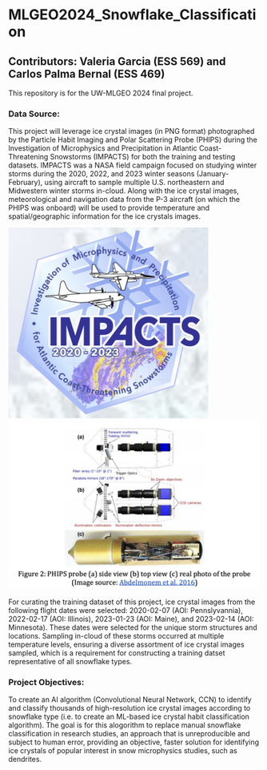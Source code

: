 # MLGEO2024_Snowflake_Classification
## Contributors: Valeria Garcia (ESS 569) and Carlos Palma Bernal (ESS 469)

This repository is for the UW-MLGEO 2024 final project.

### **Data Source:**

This project will leverage ice crystal images (in PNG format) photographed by the Particle Habit Imaging and Polar Scattering Probe (PHIPS) during the Investigation of Microphysics and Precipitation in Atlantic Coast-Threatening Snowstorms (IMPACTS) for both the training and testing datasets. IMPACTS was a NASA field campaign focused on studying winter storms during the 2020, 2022, and 2023 winter seasons (January-February), using aircraft to sample multiple U.S. northeastern and Midwestern winter storms in-cloud. Along with the ice crystal images, meteorological and navigation data from the P-3 aircraft (on which the PHIPS was onboard) will be used to provide temperature and spatial/geographic information for the ice crystals images. 

<img src="https://github.com/UW-MLGEO/MLGEO2024_Snowflake_Classification/blob/main/IMPACTS_logo.png" alt="IMPACTS logo" width="400"> <img src="https://github.com/UW-MLGEO/MLGEO2024_Snowflake_Classification/blob/main/PHIPS_instrument.png" alt="PHIPS Instrument" width="568">

For curating the training dataset of this project, ice crystal images from the following flight dates were selected: 2020-02-07 (AOI: Pennslyvannia), 2022-02-17 (AOI: Illinois), 2023-01-23 (AOI: Maine), and 2023-02-14 (AOI: Minnesota). These dates were selected for the unique storm structures and locations. Sampling in-cloud of these storms occurred at multiple temperature levels, ensuring a diverse assortment of ice crystal images sampled, which is a requirement for constructing a training datset representative of all snowflake types. 

### **Project Objectives:**
To create an AI algorithm (Convolutional Neural Network, CCN) to identify and classify thousands of high-resolution ice crystal images according to snowflake type (i.e. to create an ML-based ice crystal habit classification algorithm). The goal is for this alogorithm to replace manual snowflake classification in research studies, an approach that is unreproducible and subject to human error, providing an objective, faster solution for identifying ice crystals of popular interest in snow microphysics studies, such as dendrites. 



